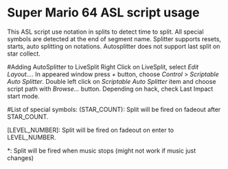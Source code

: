 # Super Mario 64 ASL script usage
This ASL script use notation in splits to detect time to split. All special symbols are detected at the end of segment name. Splitter supports resets, starts, auto splitting on notations. Autosplitter does not support last split on star collect.

#Adding AutoSplitter to LiveSplit
Right Click on LiveSplit, select _Edit Layout..._. In appeared window press _+_ button, choose _Control_ > _Scriptable Auto Splitter_. Double left click on _Scriptable Auto Splitter_ item and choose script path with _Browse..._ button. Depending on hack, check Last Impact start mode. 

#List of special symbols:
(STAR_COUNT): Split will be fired on fadeout after STAR_COUNT.

[LEVEL_NUMBER]: Split will be fired on fadeout on enter to LEVEL_NUMBER.

*: Split will be fired when music stops (might not work if music just changes)
